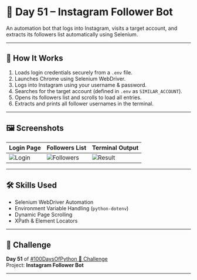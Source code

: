 # 📸 Day 51 – Instagram Follower Bot

An automation bot that logs into Instagram, visits a target account, and extracts its followers list automatically using Selenium.

---

## 🚀 How It Works
1. Loads login credentials securely from a `.env` file.
2. Launches Chrome using Selenium WebDriver.
3. Logs into Instagram using your username & password.
4. Searches for the target account (defined in `.env` as `SIMILAR_ACCOUNT`).
5. Opens its followers list and scrolls to load all entries.
6. Extracts and prints all follower usernames in the terminal.

---

## 🖼 Screenshots
| Login Page | Followers List | Terminal Output |
|-------------|----------------|----------------|
| ![Login](assets/login_page.png) | ![Followers](assets/followers_list.png) | ![Result](assets/result_output.png) |

---

## 🛠 Skills Used
- Selenium WebDriver Automation  
- Environment Variable Handling (`python-dotenv`)  
- Dynamic Page Scrolling  
- XPath & Element Locators  

---

## 📅 Challenge
**Day 51** of [#100DaysOfPython 🐍 Challenge](https://github.com/chiragdhawan07/100-days-of-python)  
Project: **Instagram Follower Bot**

---
